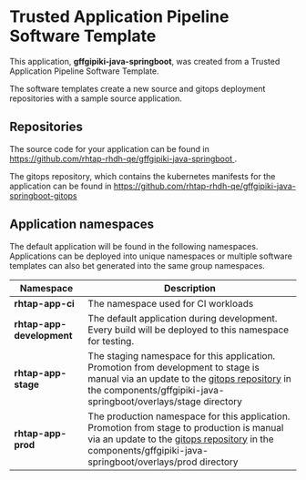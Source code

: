 # Trusted Application Pipeline Software Template

This application, **gffgipiki-java-springboot**, was created from a Trusted Application Pipeline Software Template.

The software templates create a new source and gitops deployment repositories with a sample source application. 

## Repositories

The source code for your application can be found in [https://github.com/rhtap-rhdh-qe/gffgipiki-java-springboot ](https://github.com/rhtap-rhdh-qe/gffgipiki-java-springboot ).
 
The gitops repository, which contains the kubernetes manifests for the application can be found in 
[https://github.com/rhtap-rhdh-qe/gffgipiki-java-springboot-gitops ](https://github.com/rhtap-rhdh-qe/gffgipiki-java-springboot-gitops ) 

## Application namespaces 

The default application will be found in the following namespaces. Applications can be deployed into unique namespaces or multiple software templates can also bet generated into the same group namespaces.  

|  Namespace   |  Description   |  
| -------- | -------- |
| **rhtap-app-ci** | The namespace used for CI workloads |
| **rhtap-app-development** | The default application during development. Every build will be deployed to this namespace for testing. |
| **rhtap-app-stage** | The staging namespace for this application. Promotion from development to stage is manual via an update to the [gitops repository](https://github.com/rhtap-rhdh-qe/gffgipiki-java-springboot-gitops ) in the components/gffgipiki-java-springboot/overlays/stage directory |
| **rhtap-app-prod** | The production namespace for this application. Promotion from stage to production is manual via an update to the [gitops repository](https://github.com/rhtap-rhdh-qe/gffgipiki-java-springboot-gitops ) in the components/gffgipiki-java-springboot/overlays/prod directory |
